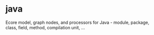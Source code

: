 # java
Ecore model, graph nodes, and processors for Java - module, package, class, field, method, compilation unit, ...
